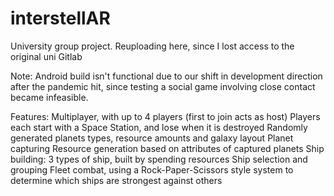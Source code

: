 # interstellAR
University group project. Reuploading here, since I lost access to the original uni Gitlab

Note: Android build isn't functional due to our shift in development direction after the pandemic hit, since testing a social game involving close contact became infeasible.

Features:
Multiplayer, with up to 4 players (first to join acts as host)
Players each start with a Space Station, and lose when it is destroyed
Randomly generated planets types, resource amounts and galaxy layout
Planet capturing
Resource generation based on attributes of captured planets
Ship building: 3 types of ship, built by spending resources
Ship selection and grouping
Fleet combat, using a Rock-Paper-Scissors style system to determine which ships are strongest against others
